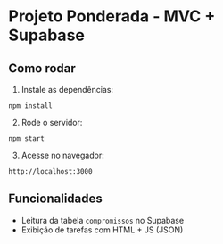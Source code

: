# Projeto Ponderada - MVC + Supabase

## Como rodar

1. Instale as dependências:
```
npm install
```

2. Rode o servidor:
```
npm start
```

3. Acesse no navegador:
```
http://localhost:3000
```

## Funcionalidades

- Leitura da tabela `compromissos` no Supabase
- Exibição de tarefas com HTML + JS (JSON)